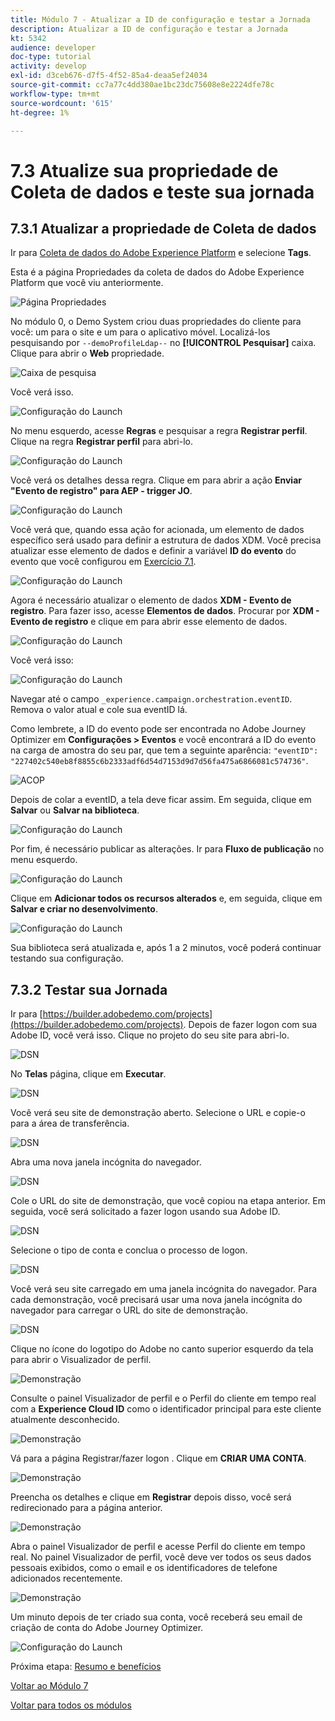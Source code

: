 ```yaml
---
title: Módulo 7 - Atualizar a ID de configuração e testar a Jornada
description: Atualizar a ID de configuração e testar a Jornada
kt: 5342
audience: developer
doc-type: tutorial
activity: develop
exl-id: d3ceb676-d7f5-4f52-85a4-deaa5ef24034
source-git-commit: cc7a77c4dd380ae1bc23dc75608e8e2224dfe78c
workflow-type: tm+mt
source-wordcount: '615'
ht-degree: 1%

---
```


# 7.3 Atualize sua propriedade de Coleta de dados e teste sua jornada

## 7.3.1 Atualizar a propriedade de Coleta de dados

Ir para [Coleta de dados do Adobe Experience Platform](https://experience.adobe.com/launch/) e selecione **Tags**.

Esta é a página Propriedades da coleta de dados do Adobe Experience Platform que você viu anteriormente.

![Página Propriedades](../module1/images/launch1.png)

No módulo 0, o Demo System criou duas propriedades do cliente para você: um para o site e um para o aplicativo móvel. Localizá-los pesquisando por `--demoProfileLdap--` no **[!UICONTROL Pesquisar]** caixa. Clique para abrir o **Web** propriedade.

![Caixa de pesquisa](../module1/images/property6.png)

Você verá isso.

![Configuração do Launch](./images/rule1.png)

No menu esquerdo, acesse **Regras** e pesquisar a regra **Registrar perfil**. Clique na regra **Registrar perfil** para abri-lo.

![Configuração do Launch](./images/rule2.png)

Você verá os detalhes dessa regra. Clique em para abrir a ação **Enviar &quot;Evento de registro&quot; para AEP - trigger JO**.

![Configuração do Launch](./images/rule3.png)

Você verá que, quando essa ação for acionada, um elemento de dados específico será usado para definir a estrutura de dados XDM. Você precisa atualizar esse elemento de dados e definir a variável **ID do evento** do evento que você configurou em [Exercício 7.1](./ex1.md).

![Configuração do Launch](./images/rule4.png)

Agora é necessário atualizar o elemento de dados **XDM - Evento de registro**. Para fazer isso, acesse **Elementos de dados**. Procurar por **XDM - Evento de registro** e clique em para abrir esse elemento de dados.

![Configuração do Launch](./images/rule5.png)

Você verá isso:

![Configuração do Launch](./images/rule6.png)

Navegar até o campo `_experience.campaign.orchestration.eventID`. Remova o valor atual e cole sua eventID lá.

Como lembrete, a ID do evento pode ser encontrada no Adobe Journey Optimizer em **Configurações > Eventos** e você encontrará a ID do evento na carga de amostra do seu par, que tem a seguinte aparência: `"eventID": "227402c540eb8f8855c6b2333adf6d54d7153d9d7d56fa475a6866081c574736"`.

![ACOP](./images/payloadeventID.png)

Depois de colar a eventID, a tela deve ficar assim. Em seguida, clique em **Salvar** ou **Salvar na biblioteca**.

![Configuração do Launch](./images/rule7.png)

Por fim, é necessário publicar as alterações. Ir para **Fluxo de publicação** no menu esquerdo.

![Configuração do Launch](./images/rule8.png)

Clique em **Adicionar todos os recursos alterados** e, em seguida, clique em **Salvar e criar no desenvolvimento**.

![Configuração do Launch](./images/rule9.png)

Sua biblioteca será atualizada e, após 1 a 2 minutos, você poderá continuar testando sua configuração.

## 7.3.2 Testar sua Jornada

Ir para [https://builder.adobedemo.com/projects](https://builder.adobedemo.com/projects). Depois de fazer logon com sua Adobe ID, você verá isso. Clique no projeto do seu site para abri-lo.

![DSN](../module0/images/web8.png)

No **Telas** página, clique em **Executar**.

![DSN](../module1/images/web2.png)

Você verá seu site de demonstração aberto. Selecione o URL e copie-o para a área de transferência.

![DSN](../module0/images/web3.png)

Abra uma nova janela incógnita do navegador.

![DSN](../module0/images/web4.png)

Cole o URL do site de demonstração, que você copiou na etapa anterior. Em seguida, você será solicitado a fazer logon usando sua Adobe ID.

![DSN](../module0/images/web5.png)

Selecione o tipo de conta e conclua o processo de logon.

![DSN](../module0/images/web6.png)

Você verá seu site carregado em uma janela incógnita do navegador. Para cada demonstração, você precisará usar uma nova janela incógnita do navegador para carregar o URL do site de demonstração.

![DSN](../module0/images/web7.png)

Clique no ícone do logotipo do Adobe no canto superior esquerdo da tela para abrir o Visualizador de perfil.

![Demonstração](../module2/images/pv1.png)

Consulte o painel Visualizador de perfil e o Perfil do cliente em tempo real com a **Experience Cloud ID** como o identificador principal para este cliente atualmente desconhecido.

![Demonstração](../module2/images/pv2.png)

Vá para a página Registrar/fazer logon . Clique em **CRIAR UMA CONTA**.

![Demonstração](../module2/images/pv9.png)

Preencha os detalhes e clique em **Registrar** depois disso, você será redirecionado para a página anterior.

![Demonstração](../module2/images/pv10.png)

Abra o painel Visualizador de perfil e acesse Perfil do cliente em tempo real. No painel Visualizador de perfil, você deve ver todos os seus dados pessoais exibidos, como o email e os identificadores de telefone adicionados recentemente.

![Demonstração](../module2/images/pv11.png)

Um minuto depois de ter criado sua conta, você receberá seu email de criação de conta do Adobe Journey Optimizer.

![Configuração do Launch](./images/email.png)

Próxima etapa: [Resumo e benefícios](./summary.md)

[Voltar ao Módulo 7](./journey-orchestration-create-account.md)

[Voltar para todos os módulos](../../overview.md)
